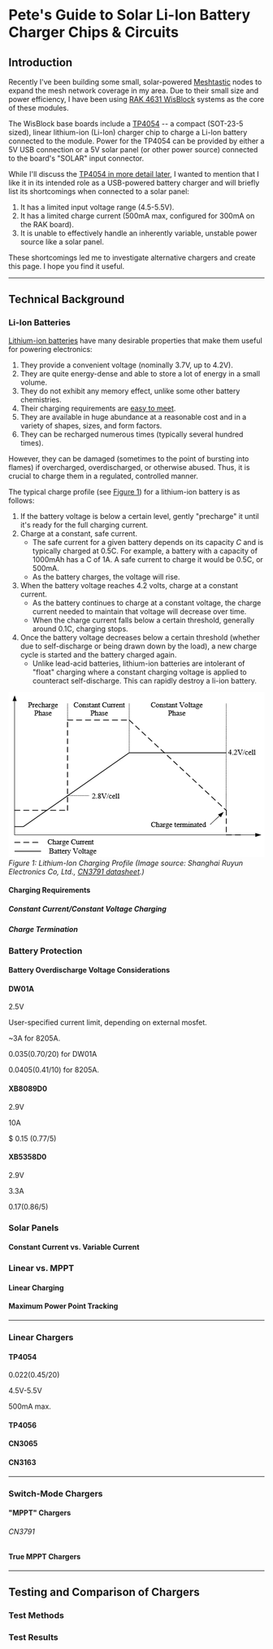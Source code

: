 # Pete's Guide to Solar Li-Ion Battery Charger Chips & Circuits

## Introduction
Recently I've been building some small, solar-powered [Meshtastic](https://meshtastic.org/) nodes to expand the mesh network coverage in my area. Due to their small size and power efficiency, I have been using [RAK 4631 WisBlock](https://store.rakwireless.com/products/wisblock-meshtastic-starter-kit) systems as the core of these modules.

The WisBlock base boards include a [TP4054](#TP4054) -- a compact (SOT-23-5 sized), linear lithium-ion (Li-Ion) charger chip to charge a Li-Ion battery connected to the module. Power for the TP4054 can be provided by either a 5V USB connection or a 5V solar panel (or other power source) connected to the board's "SOLAR" input connector.

While I'll discuss the [TP4054 in more detail later](#TP4054), I wanted to mention that I like it in its intended role as a USB-powered battery charger and will briefly list its shortcomings when connected to a solar panel:
1. It has a limited input voltage range (4.5-5.5V).
2. It has a limited charge current (500mA max, configured for 300mA on the RAK board).
3. It is unable to effectively handle an inherently variable, unstable power source like a solar panel.

These shortcomings led me to investigate alternative chargers and create this page. I hope you find it useful.

***
## Technical Background
### Li-Ion Batteries
[Lithium-ion batteries](https://en.wikipedia.org/wiki/Lithium-ion_battery) have many desirable properties that make them useful for powering electronics:
1. They provide a convenient voltage (nominally 3.7V, up to 4.2V).
2. They are quite energy-dense and able to store a lot of energy in a small volume.
3. They do not exhibit any memory effect, unlike some other battery chemistries.
4. Their charging requirements are [easy to meet](#constant-currentconstant-voltage-charging).
5. They are available in huge abundance at a reasonable cost and in a variety of shapes, sizes, and form factors.
6. They can be recharged numerous times (typically several hundred times).

However, they can be damaged (sometimes to the point of bursting into flames) if overcharged, overdischarged, or otherwise abused. Thus, it is crucial to charge them in a regulated, controlled manner.

The typical charge profile (see [Figure 1](#figure1)) for a lithium-ion battery is as follows:
1. If the battery voltage is below a certain level, gently "precharge" it until it's ready for the full charging current.
2. Charge at a constant, safe current.
   - The safe current for a given battery depends on its capacity *C* and is typically charged at 0.5C. For example, a battery with a capacity of 1000mAh has a C of 1A. A safe current to charge it would be 0.5C, or 500mA.
   - As the battery charges, the voltage will rise.
3. When the battery voltage reaches 4.2 volts, charge at a constant current.
   - As the battery continues to charge at a constant voltage, the charge current needed to maintain that voltage will decrease over time.
   - When the charge current falls below a certain threshold, generally around 0.1C, charging stops.
4. Once the battery voltage decreases below a certain threshold (whether due to self-discharge or being drawn down by the load), a new charge cycle is started and the battery charged again.
   - Unlike lead-acid batteries, lithium-ion batteries are intolerant of "float" charging where a constant charging voltage is applied to counteract self-discharge. This can rapidly destroy a li-ion battery.
   

![Li-Ion Battery Charge Profile Graph](images/battery-charge-profile.png)  
*Figure 1: Lithium-Ion Charging Profile (Image source: Shanghai Ruyun Electronics Co, Ltd., [CN3791 datasheet](http://www.consonance-elec.com/en/72.html).)*

#### Charging Requirements
##### Constant Current/Constant Voltage Charging
##### Charge Termination
### Battery Protection
#### Battery Overdischarge Voltage Considerations
#### DW01A
2.5V  

User-specified current limit, depending on external mosfet. 

~3A for 8205A.

$0.035 ($0.70/20) for DW01A

$0.0405 ($0.41/10) for 8205A.
#### XB8089D0
2.9V

10A

$ 0.15 (0.77/5)
#### XB5358D0
2.9V

3.3A

$0.17 ($0.86/5)
### Solar Panels
#### Constant Current vs. Variable Current
### Linear vs. MPPT
#### Linear Charging
#### Maximum Power Point Tracking

***
### Linear Chargers
#### TP4054
$0.022 ($0.45/20)

4.5V-5.5V

500mA max.

#### TP4056
#### CN3065
#### CN3163

***
### Switch-Mode Chargers
#### "MPPT" Chargers
###### CN3791

#### True MPPT Chargers

***
## Testing and Comparison of Chargers
### Test Methods
### Test Results